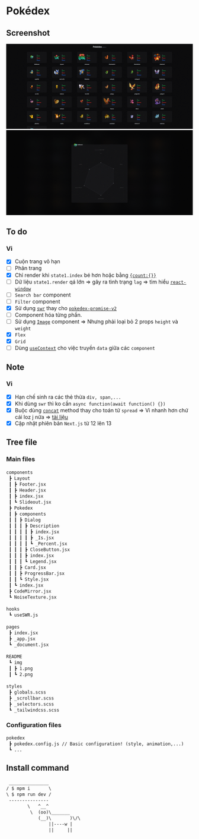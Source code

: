# Pokédex

## Screenshot

![](./README/img/1.png)
![](./README/img/2.png)

## To do

### Vi

- [x] Cuộn trang vô hạn
- [ ] Phân trang
- [x] Chỉ render khi `state1.index` bé hơn hoặc bằng [`{count:{}}`](https://pokeapi.co/api/v2/pokemon/)
- [ ] Dữ liệu `state1.render` qá lớn => gây ra tình trạng `lag` => tìm hiểu [`react-window`](https://www.npmjs.com/package/react-window)
- [ ] `Search bar` component
- [ ] `Filter` component
- [x] Sử dụng [`swr`](https://swr.vercel.app/) thay cho [`pokedex-promise-v2`](https://github.com/PokeAPI/pokedex-promise-v2)
- [ ] Component hóa từng phần.
- [ ] Sử dụng [`Image`](https://nextjs.org/docs/api-reference/next/image) component => Nhưng phải loại bỏ 2 props `height` và `weight`
- [x] `Flex`
- [x] `Grid`
- [ ] Dùng [`useContext`](https://codesandbox.io/s/react-context-hq0sm8) cho việc truyền `data` giữa các `component`

## Note

### Vi

- [x] Hạn chế sinh ra các thẻ thừa `div, span,...`
- [x] Khi dùng `swr` thì ko cần `async function(await function() {})`
- [x] Buộc dùng [`concat`](https://github.com/shenlong616/pokedex/blob/c9c3a88b81f99cd0a2371392a845f5a6a0f8ff76/components/Pokedex/index.jsx#L53) method thay cho toán tử `spread` => Vì nhanh hơn chứ cái loz j nữa => [tài liệu](https://stackoverflow.com/questions/48865710/spread-operator-vs-array-concat)
- [x] Cập nhật phiên bản `Next.js` từ 12 lên 13

## Tree file

### Main files

```text
components
 ┣ Layout
 ┃ ┣ Footer.jsx
 ┃ ┣ Header.jsx
 ┃ ┣ index.jsx
 ┃ ┗ Slideout.jsx
 ┣ Pokedex
 ┃ ┣ components
 ┃ ┃ ┣ Dialog
 ┃ ┃ ┃ ┣ Description
 ┃ ┃ ┃ ┃ ┣ index.jsx
 ┃ ┃ ┃ ┃ ┣ _Is.jsx
 ┃ ┃ ┃ ┃ ┗ _Percent.jsx
 ┃ ┃ ┃ ┣ CloseButton.jsx
 ┃ ┃ ┃ ┣ index.jsx
 ┃ ┃ ┃ ┗ Legend.jsx
 ┃ ┃ ┣ Card.jsx
 ┃ ┃ ┣ ProgressBar.jsx
 ┃ ┃ ┗ Style.jsx
 ┃ ┗ index.jsx
 ┣ CodeMirror.jsx
 ┗ NoiseTexture.jsx

hooks
 ┗ useSWR.js

pages
 ┣ index.jsx
 ┣ _app.jsx
 ┗ _document.jsx

README
 ┗ img
 ┃ ┣ 1.png
 ┃ ┗ 2.png

styles
 ┣ globals.scss
 ┣ _scrollbar.scss
 ┣ _selectors.scss
 ┗ _tailwindcss.scss
```

### Configuration files

```text
pokedex
 ┣ pokedex.config.js // Basic configuration! (style, animation,...)
 ┗ ...
```

## Install command

```text
 _______________
/ $ mpm i       \
\ $ npm run dev /
 ---------------
        \   ^__^
         \  (oo)\_______
            (__)\       )\/\
                ||----w |
                ||     ||
```
